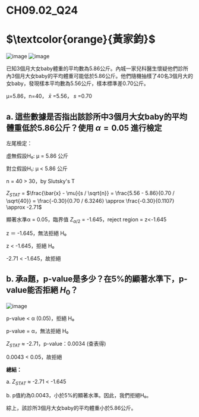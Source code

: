 # **CH09.02_Q24**

# $\textcolor{orange}{黃家鈞}$

![image](https://github.com/user-attachments/assets/c849f7e3-ff54-44e8-8793-e7c5daffb401)
![image](https://github.com/user-attachments/assets/f2680456-3b87-46c5-9447-c2405cd25322)

已知3個月大女baby體重的平均數為5.86公斤。內城一家兒科醫生懷疑他們診所內3個月大女baby的平均體重可能低於5.86公斤。他們隨機抽樣了40名3個月大的女baby，發現樣本平均數為5.56公斤，樣本標準差0.70公斤。

μ=5.86，n=40， $\bar{x}$ =5.56， $s$ =0.70

## **a. 這些數據是否指出該診所中3個月大女baby的平均體重低於5.86公斤？使用 $\alpha = 0.05$ 進行檢定**

左尾檢定：

虛無假設H₀: μ = 5.86 公斤 

對立假設H₁: μ < 5.86 公斤 

n = 40 > 30，by Slutsky's T

$Z_{STAT}$ = $\frac{\bar{x} - \mu}{s / \sqrt{n}} = \frac{5.56 - 5.86}{0.70 / \sqrt{40}} = \frac{-0.30}{0.70 / 6.3246} \approx \frac{-0.30}{0.1107} \approx -2.71$

顯著水準α = 0.05，臨界值 $Z_{α/2}$ = -1.645，reject region = z<-1.645

z ＝ -1.645，無法拒絕 H₀

z < -1.645，拒絕 H₀

-2.71 < -1.645，故拒絕

## **b. 承a題，p-value是多少？在5%的顯著水準下，p-value能否拒絕 $H_0$？**

![image](https://github.com/user-attachments/assets/d903ff84-3177-4dc3-bc41-0ca241284827)

p-value < α (0.05)，拒絕 H₀

p-value = α，無法拒絕 H₀

$Z_{STAT}$ ≈ -2.71，p-value：0.0034 (查表得)

0.0043 < 0.05，故拒絕

**總結：**

a. 
$Z_{STAT}$ ≈ -2.71 < -1.645

b. 
p值約為0.0043，小於5%的顯著水準。因此，我們拒絕H₀。

綜上，該診所3個月大女baby的平均體重小於5.86公斤。
